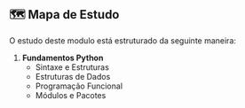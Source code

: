## 🗺️ Mapa de Estudo

O estudo deste modulo está estruturado da seguinte maneira:

1. **Fundamentos Python**
   - Sintaxe e Estruturas
   - Estruturas de Dados
   - Programação Funcional
   - Módulos e Pacotes
